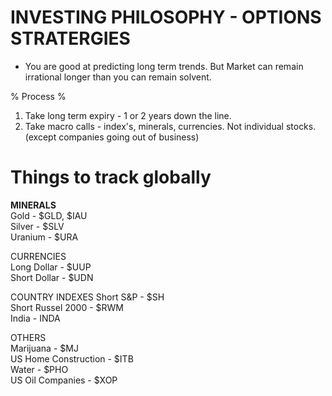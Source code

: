 # INVESTING PHILOSOPHY - OPTIONS STRATERGIES
- You are good at predicting long term trends. But Market can remain irrational longer than you can remain solvent.

% Process %
1. Take long term expiry - 1 or 2 years down the line.
2. Take macro calls -  index's, minerals, currencies. Not individual stocks. (except companies going out of business)

# Things to track globally
<b>MINERALS</b><br/>
Gold - $GLD, $IAU<br/>
Silver - $SLV<br/>
Uranium - $URA<br/>


CURRENCIES<br/>
Long  Dollar - $UUP<br/>
Short Dollar - $UDN<br/>


COUNTRY INDEXES
Short S&P - $SH<br/>
Short Russel 2000 - $RWM<br/>
India - INDA<br/>


OTHERS<br/>
Marijuana - $MJ<br/> 
US Home Construction -  $ITB<br/>
Water - $PHO<br/>
US Oil Companies - $XOP<br/>
